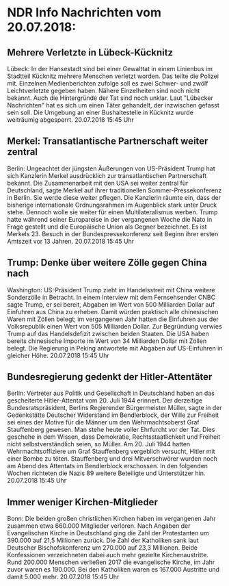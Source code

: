 # NDR Info Nachrichten vom 20.07.2018:


## Mehrere Verletzte in Lübeck-Kücknitz
Lübeck: In der Hansestadt sind bei einer Gewalttat in einem Linienbus im Stadtteil Kücknitz mehrere Menschen verletzt worden. Das teilte die Polizei mit. Einzelnen Medienberichten zufolge soll es zwei Schwer- und zwölf Leichtverletzte gegeben haben. Nähere Einzelheiten sind noch nicht bekannt. Auch die Hintergründe der Tat sind noch unklar. Laut "Lübecker Nachrichten" hat es sich um einen Täter gehandelt, der inzwischen gefasst sein soll. Die Umgebung an einer Bushaltestelle in Kücknitz wurde weiträumig abgesperrt. 20.07.2018 15:45 Uhr 

## Merkel: Transatlantische Partnerschaft weiter zentral
Berlin: 				Ungeachtet der jüngsten Äußerungen von US-Präsident Trump hat sich Kanzlerin Merkel ausdrücklich zur transatlantischen Partnerschaft bekannt. Die Zusammenarbeit mit den USA sei weiter zentral für Deutschland, sagte Merkel auf ihrer traditionellen Sommer-Pressekonferenz in Berlin. Sie werde diese weiter pflegen. Die Kanzlerin räumte ein, dass der bisherige internationale Ordnungsrahmen im Augenblick stark unter Druck stehe. Dennoch wolle sie weiter für einen Multilateralismus werben. Trump hatte während seiner Europareise in der vergangenen Woche die Nato in Frage gestellt und die Europäische Union als Gegner bezeichnet. Es ist Merkels 23. Besuch in der Bundespressekonferenz seit Beginn ihrer ersten Amtszeit vor 13 Jahren. 20.07.2018 15:45 Uhr 

## Trump: Denke über weitere Zölle gegen China nach
Washington: US-Präsident Trump zieht im Handelsstreit mit China weitere Sonderzölle in Betracht. In einem Interview mit dem Fernsehsender CNBC sagte Trump, er sei bereit, Abgaben im Wert von 500 Milliarden Dollar auf Einfuhren aus China zu erheben. Damit würden praktisch alle chinesischen Waren mit Zöllen belegt; im vergangenen Jahr hatten die Einfuhren aus der Volksrepublik einen Wert von 505 Milliarden Dollar. Zur Begründung verwies Trump auf das Handelsdefizit zwischen beiden Staaten. Die USA haben bereits chinesische Importe im Wert von 34 Milliarden Dollar mit Zöllen belegt. Die Regierung in Peking antwortete mit Abgaben auf US-Einfuhren in gleicher Höhe. 20.07.2018 15:45 Uhr 

## Bundesregierung gedenkt der Hitler-Attentäter
Berlin: Vertreter aus Politik und Gesellschaft in Deutschland haben an das gescheiterte Hitler-Attentat vom 20. Juli 1944 erinnert. Der derzeitige Bundesratspräsident, Berlins Regierender Bürgermeister Müller, sagte in der Gedenkstätte Deutscher Widerstand im Bendlerblock, der Wille zur Freiheit sei eines der Motive für die Männer um den Wehrmachtsoberst Graf Stauffenberg gewesen. Man stehe heute voller Ehrfurcht vor der Tat. Dies geschehe in dem Wissen, dass Demokratie, Rechtsstaatlichkeit und Freiheit nicht selbstverständlich seien, so Müller. Am 20. Juli 1944 hatten Wehrmachtsoffiziere um Graf Stauffenberg vergeblich versucht, Hitler mit einer Bombe zu töten. Stauffenberg und drei Mitverschwörer wurden noch am Abend des Attentats im Bendlerblock erschossen. In den folgenden Wochen richteten die Nazis 89 weitere Beteiligte und Unterstützer hin. 20.07.2018 15:45 Uhr 

## Immer weniger Kirchen-Mitglieder
Bonn: Die beiden großen christlichen Kirchen haben im vergangenen Jahr zusammen etwa 660.000 Mitglieder verloren. Nach Angaben der Evangelischen Kirche in Deutschland ging die Zahl der Protestanten um 390.000 auf 21,5 Millionen zurück. Die Zahl der Katholiken sank laut Deutscher Bischofskonferenz um 270.000 auf 23,3 Millionen. Beide Konfessionen verzeichneten dabei auch mehr gezielte Kirchenaustritte. Rund 200.000 Menschen verließen 2017 die evangelische Kirche, im Jahr zuvor waren es 190.000. Bei den Katholiken waren es 167.000 Austritte und damit 5.000 mehr. 20.07.2018 15:45 Uhr 
